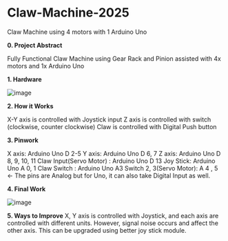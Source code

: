 # Claw-Machine-2025

Claw Machine using 4 motors with 1 Arduino Uno

**0. Project Abstract**

Fully Functional Claw Machine using Gear Rack and Pinion assisted with 4x motors and 1x Arduino Uno

**1. Hardware**

![image](https://github.com/user-attachments/assets/6fba1789-37ae-40ff-80fa-24f6fac1c315)

**2. How it Works**

X-Y axis is controlled with Joystick input
Z axis is controlled with switch (clockwise, counter clockwise)
Claw is controlled with Digital Push button

**3. Pinwork**

X axis: Arduino Uno D 2-5
Y axis: Arduino Uno D 6, 7
Z axis: Arduino Uno D 8, 9, 10, 11
Claw Input(Servo Motor) : Arduino Uno D 13
Joy Stick: Arduino Uno A 0, 1
Claw Switch : Arduino Uno A3
Switch 2, 3(Servo Motor): A 4 , 5 <- The pins are Analog but for Uno, it can also take Digital Input as well.

**4. Final Work**

![image](https://github.com/user-attachments/assets/dc0d535e-0873-4199-abb3-c66167ff16b8)

**5. Ways to Improve**
X, Y axis is controlled with Joystick, and each axis are controlled with different units.
However, signal noise occurs and affect the other axis. This can be upgraded using better joy stick module.
